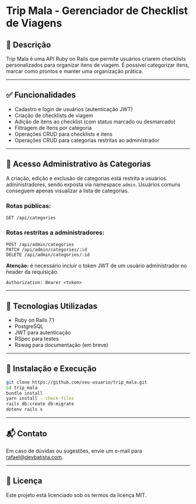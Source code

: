 # Trip Mala - Gerenciador de Checklist de Viagens

## 📌 Descrição
Trip Mala é uma API Ruby on Rails que permite usuários criarem checklists personalizados para organizar itens de viagem. É possível categorizar itens, marcar como prontos e manter uma organização prática.

---

## ✅ Funcionalidades

- Cadastro e login de usuários (autenticação JWT)
- Criação de checklists de viagem
- Adição de itens ao checklist (com status marcado ou desmarcado)
- Filtragem de itens por categoria
- Operações CRUD para checklists e itens
- Operações CRUD para categorias restritas ao administrador

---

## 🔐 Acesso Administrativo às Categorias

A criação, edição e exclusão de categorias está restrita a usuários administradores, sendo exposta via namespace `admin`. Usuários comuns conseguem apenas visualizar a lista de categorias.

### Rotas públicas:

```http
GET /api/categories
```

### Rotas restritas a administradores:

```http
POST /api/admin/categories
PATCH /api/admin/categories/:id
DELETE /api/admin/categories/:id
```

**Atenção:** é necessário incluir o token JWT de um usuário administrador no header da requisição.

```http
Authorization: Bearer <token>
```

---

## 🔧 Tecnologias Utilizadas

- Ruby on Rails 7.1
- PostgreSQL
- JWT para autenticação
- RSpec para testes
- Rswag para documentação (em breve)

---

## 🚀 Instalação e Execução

```bash
git clone https://github.com/seu-usuario/trip_mala.git
cd trip_mala
bundle install
yarn install --check-files
rails db:create db:migrate
dotenv rails s
```

---

## 📬 Contato

Em caso de dúvidas ou sugestões, envie um e-mail para [rafael@devbatista.com](mailto:rafael@devbatista.com).

---

## 📝 Licença
Este projeto está licenciado sob os termos da licença MIT.
